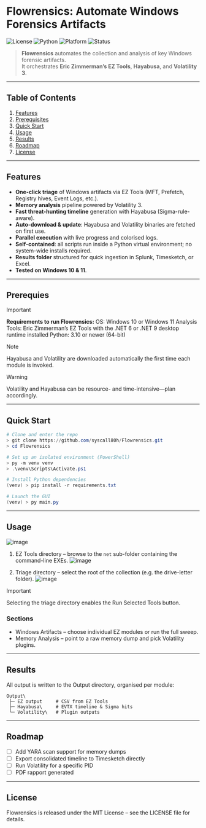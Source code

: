 # Flowrensics: Automate Windows Forensics Artifacts

![License](https://img.shields.io/github/license/syscall80h/Flowrensics)
![Python](https://img.shields.io/badge/python-3.10%2B-80ffd8)
![Platform](https://img.shields.io/badge/platform-Windows%2010%2F11-99a5ff)
![Status](https://img.shields.io/badge/version-1.0.0-d1c2ff)

> **Flowrensics** automates the collection and analysis of key Windows forensic artifacts.  
> It orchestrates **Eric Zimmerman’s EZ Tools**, **Hayabusa**, and **Volatility 3**.

---

## Table of Contents
1. [Features](#features)  
2. [Prerequisites](#prerequisites)
3. [Quick Start](#quick-start)  
4. [Usage](#usage)  
5. [Results](#results)  
6. [Roadmap](#roadmap)   
7. [License](#license) 

---

## Features
- **One-click triage** of Windows artifacts via EZ Tools (MFT, Prefetch, Registry hives, Event Logs, etc.).  
- **Memory analysis** pipeline powered by Volatility 3.  
- **Fast threat-hunting timeline** generation with Hayabusa (Sigma-rule-aware).  
- **Auto-download & update**: Hayabusa and Volatility binaries are fetched on first use.  
- **Parallel execution** with live progress and colorised logs.  
- **Self-contained**: all scripts run inside a Python virtual environment; no system-wide installs required.  
- **Results folder** structured for quick ingestion in Splunk, Timesketch, or Excel.  
- **Tested on Windows 10 & 11**.  

---

## Prerequies
> [!IMPORTANT]
> **Requirements to run Flowrensics:**
> OS: Windows 10 or Windows 11
> Analysis Tools: Eric Zimmerman’s EZ Tools with the .NET 6 or .NET 9 desktop runtime installed
> Python: 3.10 or newer (64-bit)

> [!NOTE]
> Hayabusa and Volatility are downloaded automatically the first time each module is invoked.

> [!WARNING]
> Volatility and Hayabusa can be resource- and time-intensive—plan accordingly.

---

## Quick Start
```powershell
# Clone and enter the repo
> git clone https://github.com/syscall80h/Flowrensics.git
> cd Flowrensics

# Set up an isolated environment (PowerShell)
> py -m venv venv
> .\venv\Scripts\Activate.ps1

# Install Python dependencies
(venv) > pip install -r requirements.txt

# Launch the GUI
(venv) > py main.py
```
---
## Usage
![image](https://github.com/user-attachments/assets/f69f96be-5e7c-4021-abf5-66fd81ed0f4c)
1. EZ Tools directory – browse to the ```net``` sub-folder containing the command-line EXEs.
![image](https://github.com/user-attachments/assets/8b82cc0d-fbb3-4072-96e4-54a28107a8a6)

2. Triage directory – select the root of the collection (e.g. the drive-letter folder).
![image](https://github.com/user-attachments/assets/271e8bda-0e07-4e5b-aba7-24ff08acfee5)

> [!IMPORTANT]
> Selecting the triage directory enables the Run Selected Tools button.

### Sections
- Windows Artifacts – choose individual EZ modules or run the full sweep.
- Memory Analysis – point to a raw memory dump and pick Volatility plugins.

---

## Results
All output is written to the Output directory, organised per module:
```
Output\
 ├─ EZ output     # CSV from EZ Tools
 ├─ Hayabusa\     # EVTX timeline & Sigma hits
 └─ Volatility\   # Plugin outputs
```
---

## Roadmap
- [ ] Add YARA scan support for memory dumps  
- [ ] Export consolidated timeline to Timesketch directly
- [ ] Run Volatility for a specific PID
- [ ] PDF rapport generated

---

## License
Flowrensics is released under the MIT License – see the LICENSE file for details.
